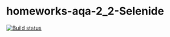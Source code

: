# homeworks-aqa-2_2-Selenide

[![Build status](https://ci.appveyor.com/api/projects/status/iosqnyhrnltwn0d6?svg=true)](https://ci.appveyor.com/project/edgaraga/homeworks-aqa-2-2-selenide)
